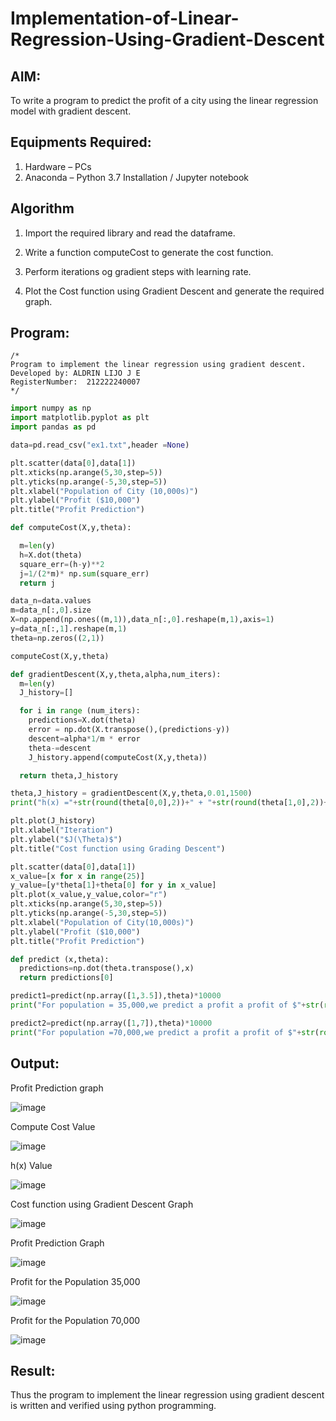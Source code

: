 # Implementation-of-Linear-Regression-Using-Gradient-Descent

## AIM:
To write a program to predict the profit of a city using the linear regression model with gradient descent.

## Equipments Required:
1. Hardware – PCs
2. Anaconda – Python 3.7 Installation / Jupyter notebook

## Algorithm
1. Import the required library and read the dataframe.

2. Write a function computeCost to generate the cost function. 
3. Perform iterations og gradient steps with learning rate.

4. Plot the Cost function using Gradient Descent and generate the required graph.

## Program:
```
/*
Program to implement the linear regression using gradient descent.
Developed by: ALDRIN LIJO J E 
RegisterNumber:  212222240007
*/
```
```py
import numpy as np
import matplotlib.pyplot as plt
import pandas as pd

data=pd.read_csv("ex1.txt",header =None)

plt.scatter(data[0],data[1])
plt.xticks(np.arange(5,30,step=5))
plt.yticks(np.arange(-5,30,step=5))
plt.xlabel("Population of City (10,000s)")
plt.ylabel("Profit ($10,000")
plt.title("Profit Prediction")

def computeCost(X,y,theta):

  m=len(y)
  h=X.dot(theta)
  square_err=(h-y)**2
  j=1/(2*m)* np.sum(square_err)
  return j

data_n=data.values
m=data_n[:,0].size
X=np.append(np.ones((m,1)),data_n[:,0].reshape(m,1),axis=1)
y=data_n[:,1].reshape(m,1)
theta=np.zeros((2,1))

computeCost(X,y,theta)

def gradientDescent(X,y,theta,alpha,num_iters):
  m=len(y)
  J_history=[]

  for i in range (num_iters):
    predictions=X.dot(theta)
    error = np.dot(X.transpose(),(predictions-y))
    descent=alpha*1/m * error
    theta-=descent
    J_history.append(computeCost(X,y,theta))

  return theta,J_history  

theta,J_history = gradientDescent(X,y,theta,0.01,1500)
print("h(x) ="+str(round(theta[0,0],2))+" + "+str(round(theta[1,0],2))+"x1" )

plt.plot(J_history)
plt.xlabel("Iteration")
plt.ylabel("$J(\Theta)$")
plt.title("Cost function using Grading Descent")

plt.scatter(data[0],data[1])
x_value=[x for x in range(25)]
y_value=[y*theta[1]+theta[0] for y in x_value]
plt.plot(x_value,y_value,color="r")
plt.xticks(np.arange(5,30,step=5))
plt.yticks(np.arange(-5,30,step=5))
plt.xlabel("Population of City(10,000s)")
plt.ylabel("Profit ($10,000")
plt.title("Profit Prediction")

def predict (x,theta):
  predictions=np.dot(theta.transpose(),x)
  return predictions[0]

predict1=predict(np.array([1,3.5]),theta)*10000
print("For population = 35,000,we predict a profit a profit of $"+str(round(predict1,0)))

predict2=predict(np.array([1,7]),theta)*10000
print("For population =70,000,we predict a profit a profit of $"+str(round(predict2,0)))

```


## Output:
Profit Prediction graph

![image](https://user-images.githubusercontent.com/118544279/229988250-156480b6-b9c3-4980-8075-541148dfa171.png)

Compute Cost Value

![image](https://user-images.githubusercontent.com/118544279/229988362-113426c0-4384-4022-b111-2a31b74e4c71.png)


h(x) Value

![image](https://user-images.githubusercontent.com/118544279/229988396-2107c4eb-9029-4504-aa08-ee65d7223962.png)


Cost function using Gradient Descent Graph

![image](https://user-images.githubusercontent.com/118544279/229988044-ef69c5fb-194d-4370-a3e0-461b3938fda7.png)


Profit Prediction Graph

![image](https://user-images.githubusercontent.com/118544279/229988506-711c2aa7-d99c-4824-9a55-9b638f1a7222.png)


Profit for the Population 35,000

![image](https://user-images.githubusercontent.com/118544279/229988635-19306fcb-bffa-4228-b7e4-3fcbdf9dc2ff.png)


Profit for the Population 70,000

![image](https://user-images.githubusercontent.com/118544279/229988668-dd22b4e8-1fda-4e4e-8ca5-dda77fd071d3.png)


## Result:
Thus the program to implement the linear regression using gradient descent is written and verified using python programming.
